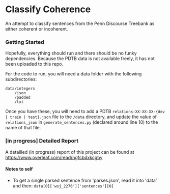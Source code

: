 # Classify Coherence
An attempt to classify sentences from the Penn Discourse Treebank as either coherent or incoherent. 
### Getting Started
Hopefully, everything should run and there should be no funky dependencies. 
Because the PDTB data is not available freely, it has not been uploaded to this repo. 

For the code to run, you will need a data folder with the following subdirectories:

```
data/integers
    /json
    /padded
    /txt
```
Once you have these, you will need to add a PDTB `relations-XX-XX-XX-{dev | train | test}.json` file to the `/data` directory, and update the value of `relations_json` in `generate_sentences.py` (declared around line 10) to the name of that file. 

### [in progress] Detailed Report
A detailled (in progress) report of this project can be found at https://www.overleaf.com/read/ngfcbdxkcgby

#### Notes to self

- To get a single parsed sentence from 'parses.json', read it into 'data' and then: `data[0]['wsj_2276']['sentences'][0]`